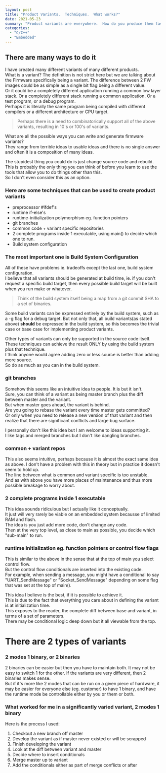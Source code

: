 ```yaml
---
layout: post
title: "Product Variants.  Techniques.  What works?"
date: 2021-05-23
summary: "Product variants are everywhere.  How do you produce them fast and confident?"
categories:
  - "C/C++"
  - "Embedded"
---
```


## There are many ways to do it
  
I have created many different variants of many different products.  
What is a variant?  The definition is not strict here but we are talking about the Firmware specifically being a variant.
The difference between 2 FW images could be as simple as a single bit flag being a different value.  
Or it could be a completely different application running a common low layer stack.
Or a completely different stack running a common application.
Or a test program, or a debug program.  
Perhaps it is literally the same program being compiled with different compilers or a different architecture or CPU target.  
  
> Perhaps there is a need to combinatorically support all of the above variants, resulting in 10's or 100's of variants.  
  
  
What are all the possible ways you can write and generate firmware variants?  
They range from terrible ideas to usable ideas and there is no single answer and often it is a composition of many ideas.
  
The stupidest thing you could do is just change source code and rebuild.  This is probably the only thing
you can think of before you learn to use the tools that allow you to do things other than this.  
So I don't even consider this as an option.  
  
### Here are some techniques that can be used to create product variants

* preprocessor #ifdef's
* runtime if-else's
* runtime-initialization polymorphism eg. function pointers
* git branches
* common code + variant specific repositories
* 2 complete programs inside 1 executable, using main() to decide which one to run.
* Build system configuration

### The most important one is Build System Configuration

All of these have problems ie. tradeoffs except the last one, build system configuration.  
I believe that all variants should be generated at build time, ie. if you don't request a specific
build target, then every possible build target will be built when you run make or whatever.

> Think of the build system itself being a map from a git commit SHA to a set of binaries.

Some build variants can be expressed entirely by the build system, such as a -g flag for a debug target.
But not only that, all build variants(as stated above) **should** be expressed in the build system,
so this becomes the trivial case or base case for implementing product variants.  
  

Other types of variants can only be supported in the source code itself.  
These techniques can achieve the result ONLY by using the build system plus that technique.  
I think anyone would agree adding zero or less source is better than adding more source.  
So do as much as you can in the build system.  
  
### git branches
Somehow this seems like an intuitive idea to people.  It is but it isn't.  
Sure, you can think of a variant as being master branch plus the diff between master and the variant.  
But when master goes ahead, the variant is behind.  
Are you going to rebase the variant every time master gets committed?  
Or only when you need to release a new version of that variant and then realize that there are significant conflicts
and large bug surface.  

I personally don't like this idea but I am welcome to ideas supporting it.  
I like tags and merged branches but I don't like dangling branches.  
  
### common + variant repos
This also seems intuitive, perhaps because it is almost the exact same idea as above.  I don't have a problem with this in theory but in practice it doesn't seem to hold up.  
The line between what is common and variant specific is too unstable.  
And as with above you have more places of maintenance and thus more possible breakage to worry about.  
  

### 2 complete programs inside 1 executable
This idea sounds ridiculous but I actually like it conceptually.  
It just will very rarely be viable on an embedded system becausse of limited RAM and flash.  
The idea is you just add more code, don't change any code.  
Then at the very top level, as close to main as possible, you decide which "sub-main" to run.  


### runtime initialization eg. function pointers or control flow flags
This is similar to the above in the sense that at the top of main you select control flow.  
But the control flow conditionals are inserted into the existing code.  
For example, when sending a message, you might have a conditional to say "UART_SendMessage" or "Socket_SendMessage"
depending on some flag that was set at the top of main().  

This idea I believe is the best, if it is possible to achieve it.  
This is due to the fact that everything you care about in defining the variant is at initialization time.  
This exposes to the reader, the complete diff between base and variant, in terms of a set of parameters.  
There may be conditional logic deep down but it all viewable from the top.  


# There are 2 types of variants
### 2 modes 1 binary, or 2 binaries

2 binaries can be easier but then you have to maintain both.  It may not be easy
to switch 1 for the other.
If the variants are very different, then 2 binaries makes sense.  
But if it's more like 2 modes that can be run on a given piece of hardware,
it may be easier for everyone else (eg. customer) to have 1 binary,
and have the runtime mode be controllable either by you or them or both.

  
### What worked for me in a significantly varied variant, 2 modes 1 binary

Here is the process I used:  
  
1.  Checkout a new branch off master
1.  Develop the variant as if master never existed or will be scrapped
1.  Finish developing the variant
1.  Look at the diff between variant and master
1.  Decide where to insert conditionals
1.  Merge master up to variant
1.  Add the conditionals either as part of merge conflicts or after
